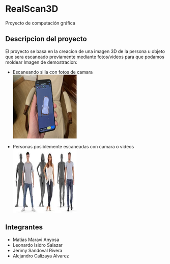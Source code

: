 # RealScan3D

Proyecto de computación gráfica

## Descripcion del proyecto

El proyecto se basa en la creacion de una imagen 3D de la persona u objeto que sera escaneado previamente mediante fotos/videos para que podamos moldear
Imagen de demostracion:

-   Escaneando silla con fotos de camara <br>
    <img src="./images/CamaraEscaner.jpg" width="200" height="200">

-   Personas posiblemente escaneadas con camara o videos <br>
    <img src="./images/PersonasEscaneadas.jpeg" width="200" height="200">

## Integrantes

-   Matias Maravi Anyosa
-   Leonardo Isidro Salazar
-   Jerimy Sandoval Rivera
-   Alejandro Calizaya Alvarez
